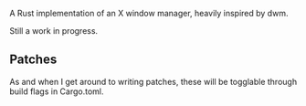 A Rust implementation of an X window manager, heavily inspired by dwm. 

Still a work in progress.

Patches
-------
As and when I get around to writing patches, these will be togglable through 
build flags in Cargo.toml.
